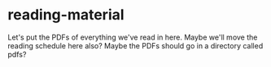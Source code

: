 # reading-material

Let's put the PDFs of everything we've read in here. Maybe we'll move the reading schedule here also? Maybe the PDFs should go in a directory called pdfs?
